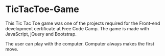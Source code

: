 # TicTacToe-Game

This Tic Tac Toe game was one of the projects required for the Front-end development certificate at Free Code Camp. The game is made with JavaScript, jQuery and Bootstrap. 

The user can play with the computer.
Computer always makes the first move.
